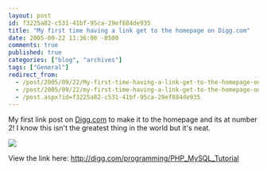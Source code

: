 ```yaml
---
layout: post
id: f3225a82-c531-41bf-95ca-29ef884de935
title: "My first time having a link get to the homepage on Digg.com"
date: 2005-09-22 11:36:00 -0500
comments: true
published: true
categories: ["blog", "archives"]
tags: ["General"]
redirect_from: 
  - /post/2005/09/22/My-first-time-having-a-link-get-to-the-homepage-on-Diggcom
  - /post/2005/09/22/my-first-time-having-a-link-get-to-the-homepage-on-diggcom
  - /post.aspx?id=f3225a82-c531-41bf-95ca-29ef884de935
---
```

<!-- more -->
<P>My first link post on <A href="http://digg.com/">Digg.com</A> to make it to the homepage and its at number 2! I know this isn't the greatest thing in the world but it's neat.</P>
<P><IMG src="/Blog/images/44/r_digg_ScreenShots.png" border=0></P>
<P>View the link here: <A href="http://digg.com/programming/PHP_MySQL_Tutorial">http://digg.com/programming/PHP_MySQL_Tutorial</A></P>
